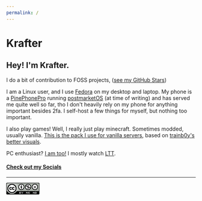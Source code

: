 ```yaml
---
permalink: /
---
```

# Krafter

## Hey! I'm Krafter.
 
I do a bit of contribution to FOSS projects, ([see my GitHub Stars](https://github.com/TheKrafter?tab=stars))

I am a Linux user, and I use [Fedora](https://getfedora.org) on my desktop and laptop. My phone is a [PinePhonePro](https://www.pine64.org/pinephonepro/) running [postmarketOS](https://postmarketos.org/) (at time of writing) and has served me quite well so far, tho I don't heavily rely on my phone for anything important besides 2fa. I self-host a few things for myself, but nothing too important. 

I also play games! Well, I really just play minecraft. Sometimes modded, usually vanilla. [This is the pack I use for vanilla servers](/files/mc-client/krafter-mcpack-v0.1.zip), based on [trainb0y's better visuals](https://modrinth.com/modpack/trainb0ys-visual-pack).

PC enthusiast? [I am too!](/pc) I mostly watch [LTT](https://www.youtube.com/c/LinusTechTips). 

#### [Check out my Socials](/socials)

---

[![Licensed Under The CC-BY-NC-ND 4.0 License](/src/CC-BY-NC-ND.png)](/LICENSE)

